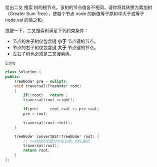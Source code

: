 给出二叉 搜索 树的根节点，该树的节点值各不相同，请你将其转换为累加树（Greater Sum Tree），使每个节点 node 的新值等于原树中大于或等于 node.val 的值之和。

提醒一下，二叉搜索树满足下列约束条件：

* 节点的左子树仅包含键 **小于** 节点键的节点。
* 节点的右子树仅包含键 **大于** 节点键的节点。
* 左右子树也必须是二叉搜索树。

<img src="https://assets.leetcode-cn.com/aliyun-lc-upload/uploads/2019/05/03/tree.png" alt="img" style="zoom:80%;" />

```c++
class Solution {
public:
    TreeNode* pre = nullptr;
    void traversal(TreeNode* root)
    {
        if(!root)   return ;
        traversal(root->right);

        if(pre)     root->val += pre->val;
        pre = root;

        traversal(root->left);
    }

    TreeNode* convertBST(TreeNode* root) {
        // >=的结点全部分布在右侧，RNL遍历
        traversal(root);
        return root;
    }
};
```

